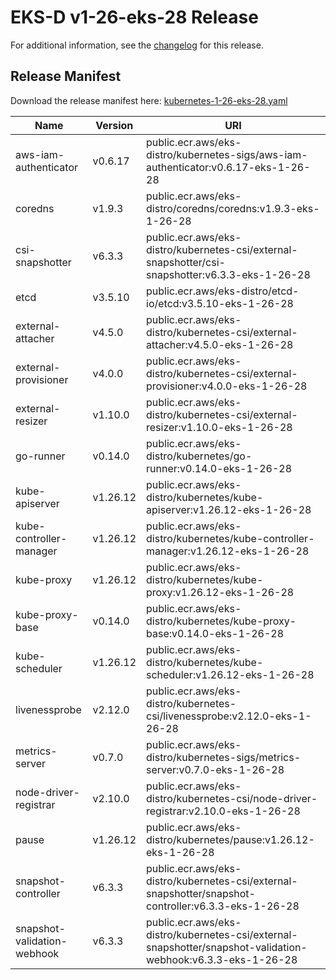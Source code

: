 # EKS-D v1-26-eks-28 Release

For additional information, see the [changelog](CHANGELOG-v1-26-eks-28.md) for this release.

## Release Manifest

Download the release manifest here: [kubernetes-1-26-eks-28.yaml](https://distro.eks.amazonaws.com/kubernetes-1-26/kubernetes-1-26-eks-28.yaml)

| Name | Version | URI |
|------|---------|-----|
| aws-iam-authenticator | v0.6.17 | public.ecr.aws/eks-distro/kubernetes-sigs/aws-iam-authenticator:v0.6.17-eks-1-26-28 |
| coredns | v1.9.3 | public.ecr.aws/eks-distro/coredns/coredns:v1.9.3-eks-1-26-28 |
| csi-snapshotter | v6.3.3 | public.ecr.aws/eks-distro/kubernetes-csi/external-snapshotter/csi-snapshotter:v6.3.3-eks-1-26-28 |
| etcd | v3.5.10 | public.ecr.aws/eks-distro/etcd-io/etcd:v3.5.10-eks-1-26-28 |
| external-attacher | v4.5.0 | public.ecr.aws/eks-distro/kubernetes-csi/external-attacher:v4.5.0-eks-1-26-28 |
| external-provisioner | v4.0.0 | public.ecr.aws/eks-distro/kubernetes-csi/external-provisioner:v4.0.0-eks-1-26-28 |
| external-resizer | v1.10.0 | public.ecr.aws/eks-distro/kubernetes-csi/external-resizer:v1.10.0-eks-1-26-28 |
| go-runner | v0.14.0 | public.ecr.aws/eks-distro/kubernetes/go-runner:v0.14.0-eks-1-26-28 |
| kube-apiserver | v1.26.12 | public.ecr.aws/eks-distro/kubernetes/kube-apiserver:v1.26.12-eks-1-26-28 |
| kube-controller-manager | v1.26.12 | public.ecr.aws/eks-distro/kubernetes/kube-controller-manager:v1.26.12-eks-1-26-28 |
| kube-proxy | v1.26.12 | public.ecr.aws/eks-distro/kubernetes/kube-proxy:v1.26.12-eks-1-26-28 |
| kube-proxy-base | v0.14.0 | public.ecr.aws/eks-distro/kubernetes/kube-proxy-base:v0.14.0-eks-1-26-28 |
| kube-scheduler | v1.26.12 | public.ecr.aws/eks-distro/kubernetes/kube-scheduler:v1.26.12-eks-1-26-28 |
| livenessprobe | v2.12.0 | public.ecr.aws/eks-distro/kubernetes-csi/livenessprobe:v2.12.0-eks-1-26-28 |
| metrics-server | v0.7.0 | public.ecr.aws/eks-distro/kubernetes-sigs/metrics-server:v0.7.0-eks-1-26-28 |
| node-driver-registrar | v2.10.0 | public.ecr.aws/eks-distro/kubernetes-csi/node-driver-registrar:v2.10.0-eks-1-26-28 |
| pause | v1.26.12 | public.ecr.aws/eks-distro/kubernetes/pause:v1.26.12-eks-1-26-28 |
| snapshot-controller | v6.3.3 | public.ecr.aws/eks-distro/kubernetes-csi/external-snapshotter/snapshot-controller:v6.3.3-eks-1-26-28 |
| snapshot-validation-webhook | v6.3.3 | public.ecr.aws/eks-distro/kubernetes-csi/external-snapshotter/snapshot-validation-webhook:v6.3.3-eks-1-26-28 |
